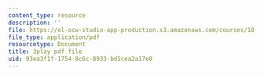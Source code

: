 ```yaml
---
content_type: resource
description: ''
file: https://ol-ocw-studio-app-production.s3.amazonaws.com/courses/18-s096-topics-in-mathematics-with-applications-in-finance-fall-2013/93ea3f1f17548c6c8933bd5cea2a17e0_Z5yRMMVUC5w.pdf
file_type: application/pdf
resourcetype: Document
title: 3play pdf file
uid: 93ea3f1f-1754-8c6c-8933-bd5cea2a17e0
---
```


